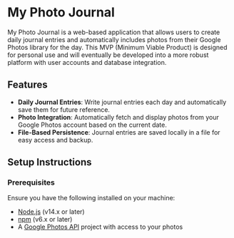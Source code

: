 # My Photo Journal

My Photo Journal is a web-based application that allows users to create daily journal entries and automatically includes photos from their Google Photos library for the day. This MVP (Minimum Viable Product) is designed for personal use and will eventually be developed into a more robust platform with user accounts and database integration.

## Features

- **Daily Journal Entries**: Write journal entries each day and automatically save them for future reference.
- **Photo Integration**: Automatically fetch and display photos from your Google Photos account based on the current date.
- **File-Based Persistence**: Journal entries are saved locally in a file for easy access and backup.

## Setup Instructions

### Prerequisites

Ensure you have the following installed on your machine:

- [Node.js](https://nodejs.org/) (v14.x or later)
- [npm](https://www.npmjs.com/) (v6.x or later)
- A [Google Photos API](https://developers.google.com/photos/library/guides/get-started) project with access to your photos
